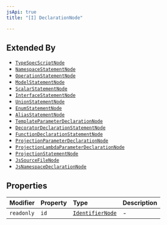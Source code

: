 ```yaml
---
jsApi: true
title: "[I] DeclarationNode"

---
```

## Extended By

- [`TypeSpecScriptNode`](TypeSpecScriptNode.md)
- [`NamespaceStatementNode`](NamespaceStatementNode.md)
- [`OperationStatementNode`](OperationStatementNode.md)
- [`ModelStatementNode`](ModelStatementNode.md)
- [`ScalarStatementNode`](ScalarStatementNode.md)
- [`InterfaceStatementNode`](InterfaceStatementNode.md)
- [`UnionStatementNode`](UnionStatementNode.md)
- [`EnumStatementNode`](EnumStatementNode.md)
- [`AliasStatementNode`](AliasStatementNode.md)
- [`TemplateParameterDeclarationNode`](TemplateParameterDeclarationNode.md)
- [`DecoratorDeclarationStatementNode`](DecoratorDeclarationStatementNode.md)
- [`FunctionDeclarationStatementNode`](FunctionDeclarationStatementNode.md)
- [`ProjectionParameterDeclarationNode`](ProjectionParameterDeclarationNode.md)
- [`ProjectionLambdaParameterDeclarationNode`](ProjectionLambdaParameterDeclarationNode.md)
- [`ProjectionStatementNode`](ProjectionStatementNode.md)
- [`JsSourceFileNode`](JsSourceFileNode.md)
- [`JsNamespaceDeclarationNode`](JsNamespaceDeclarationNode.md)

## Properties

| Modifier | Property | Type | Description |
| :------ | :------ | :------ | :------ |
| `readonly` | `id` | [`IdentifierNode`](IdentifierNode.md) | - |
